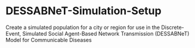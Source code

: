 # DESSABNeT-Simulation-Setup
Create a simulated population for a city or region for use in the Discrete-Event, Simulated Social Agent-Based Network Transmission (DESSABNeT) Model for Communicable Diseases 
